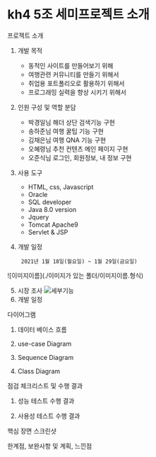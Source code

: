 # kh4 5조  세미프로젝트  소개
프로젝트  소개

1. 개발  목적
	- 동적인  사이트를  만들어보기  위해
	- 여행관련  커뮤니티를  만들기  위해서
	- 취업용  포트폴리오로  활용하기  위해서
	- 프로그래밍  실력을  향상  시키기  위해서

2. 인원  구성  및  역할  분담
	- 박경일님
		해더  상단  검색기능  구현
	- 송하준님
		여행  꿀팁  기능  구현
	- 김채은님
		여행 QNA 기능  구현
	- 오혜령님
		추천  컨텐츠  메인  페이지  구현
	- 오준식님
		로그인, 회원정보, 내  정보  구현

3. 사용  도구

	- HTML, css, Javascript
	- Oracle
	- SQL developer
	- Java 8.0 version
	- Jquery
	- Tomcat Apache9
	- Servlet & JSP

4. 개발  일정

		2021년 1월 18일(월요일) ~ 1월 29일(금요일)

![이미지이름](./이미지가 있는 폴더/이미지이름.형식)


5. 시장  조사
	![세부기능](./ReadmeImages/세부기능.png)
4. 개발  일정

다이어그램

1. 데이터  베이스  흐름

2. use-case Diagram

3. Sequence Diagram

4. Class Diagram

점검  체크리스트  및  수행  결과

1. 성능  테스트  수행  결과

2. 사용성  테스트  수행  결과

핵심  장면  스크린샷

한계점, 보완사항  및  계획, 느낀점
